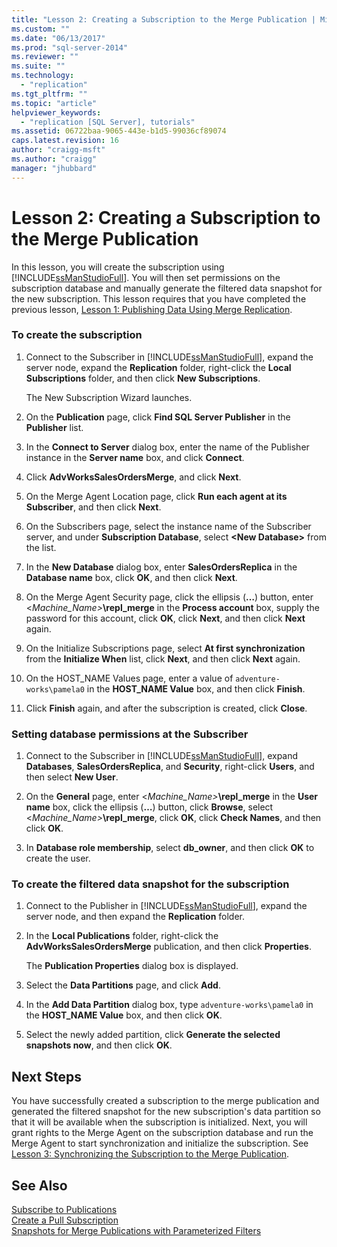 ```yaml
---
title: "Lesson 2: Creating a Subscription to the Merge Publication | Microsoft Docs"
ms.custom: ""
ms.date: "06/13/2017"
ms.prod: "sql-server-2014"
ms.reviewer: ""
ms.suite: ""
ms.technology: 
  - "replication"
ms.tgt_pltfrm: ""
ms.topic: "article"
helpviewer_keywords: 
  - "replication [SQL Server], tutorials"
ms.assetid: 06722baa-9065-443e-b1d5-99036cf89074
caps.latest.revision: 16
author: "craigg-msft"
ms.author: "craigg"
manager: "jhubbard"
---
```

# Lesson 2: Creating a Subscription to the Merge Publication
  In this lesson, you will create the subscription using [!INCLUDE[ssManStudioFull](../includes/ssmanstudiofull-md.md)]. You will then set permissions on the subscription database and manually generate the filtered data snapshot for the new subscription. This lesson requires that you have completed the previous lesson, [Lesson 1: Publishing Data Using Merge Replication](../../2014/tutorials/lesson-1-publishing-data-using-merge-replication.md).  
  
### To create the subscription  
  
1.  Connect to the Subscriber in [!INCLUDE[ssManStudioFull](../includes/ssmanstudiofull-md.md)], expand the server node, expand the **Replication** folder, right-click the **Local Subscriptions** folder, and then click **New Subscriptions**.  
  
     The New Subscription Wizard launches.  
  
2.  On the **Publication** page, click **Find SQL Server Publisher** in the **Publisher** list.  
  
3.  In the **Connect to Server** dialog box, enter the name of the Publisher instance in the **Server name** box, and click **Connect**.  
  
4.  Click **AdvWorksSalesOrdersMerge**, and click **Next**.  
  
5.  On the Merge Agent Location page, click **Run each agent at its Subscriber**, and then click **Next**.  
  
6.  On the Subscribers page, select the instance name of the Subscriber server, and under **Subscription Database**, select **\<New Database>** from the list.  
  
7.  In the **New Database** dialog box, enter **SalesOrdersReplica** in the **Database name** box, click **OK**, and then click **Next**.  
  
8.  On the Merge Agent Security page, click the ellipsis (**…**) button, enter \<*Machine_Name>***\repl_merge** in the **Process account** box, supply the password for this account, click **OK**, click **Next**, and then click **Next** again.  
  
9. On the Initialize Subscriptions page, select **At first synchronization** from the **Initialize When** list, click **Next**, and then click **Next** again.  
  
10. On the HOST_NAME Values page, enter a value of `adventure-works\pamela0` in the **HOST_NAME Value** box, and then click **Finish**.  
  
11. Click **Finish** again, and after the subscription is created, click **Close**.  
  
### Setting database permissions at the Subscriber  
  
1.  Connect to the Subscriber in [!INCLUDE[ssManStudioFull](../includes/ssmanstudiofull-md.md)], expand **Databases**, **SalesOrdersReplica**, and **Security**, right-click **Users**, and then select **New User**.  
  
2.  On the **General** page, enter \<*Machine_Name>***\repl_merge** in the **User name** box, click the ellipsis (**…**) button, click **Browse**, select \<*Machine_Name>***\repl_merge**, click **OK**, click **Check Names**, and then click **OK**.  
  
3.  In **Database role membership**, select **db_owner**, and then click **OK** to create the user.  
  
### To create the filtered data snapshot for the subscription  
  
1.  Connect to the Publisher in [!INCLUDE[ssManStudioFull](../includes/ssmanstudiofull-md.md)], expand the server node, and then expand the **Replication** folder.  
  
2.  In the **Local Publications** folder, right-click the **AdvWorksSalesOrdersMerge** publication, and then click **Properties**.  
  
     The **Publication Properties** dialog box is displayed.  
  
3.  Select the **Data Partitions** page, and click **Add**.  
  
4.  In the **Add Data Partition** dialog box, type `adventure-works\pamela0` in the **HOST_NAME Value** box, and then click **OK**.  
  
5.  Select the newly added partition, click **Generate the selected snapshots now**, and then click **OK**.  
  
## Next Steps  
 You have successfully created a subscription to the merge publication and generated the filtered snapshot for the new subscription's data partition so that it will be available when the subscription is initialized. Next, you will grant rights to the Merge Agent on the subscription database and run the Merge Agent to start synchronization and initialize the subscription. See [Lesson 3: Synchronizing the Subscription to the Merge Publication](../../2014/tutorials/lesson-3-synchronizing-the-subscription-to-the-merge-publication.md).  
  
## See Also  
 [Subscribe to Publications](../../2014/relational-databases/replication/subscribe-to-publications.md)   
 [Create a Pull Subscription](../../2014/relational-databases/replication/create-a-pull-subscription.md)   
 [Snapshots for Merge Publications with Parameterized Filters](../../2014/relational-databases/replication/snapshots-for-merge-publications-with-parameterized-filters.md)  
  
  
